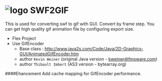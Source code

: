 ![logo](https://raw.github.com/zombieJ/SWF2GIF/master/src/assets/logo32.png) SWF2GIF
=======
This is used for converting swf to gif with GUI. Convert by frame step.
You can get high quality gif animation file by configuring export size.

* Flex Project
* Use GifEncoder
    * Base class :  http://www.java2s.com/Code/Java/2D-Graphics-GUI/AnimatedGifEncoder.htm
    * author `Kevin Weiner` (original Java version - kweiner@fmsware.com)
    * author `Thibault Imbert` (AS3 version - bytearray.org)

####Ehancement
Add cache mapping for GifEncoder performance.
